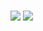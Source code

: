 ###

  
  <img id="rickroll" src="http://stream1.gifsoup.com/view3/2289359/rick-roll-o.gif"/> 
  <img id="image" src="http://fc03.deviantart.net/fs70/i/2012/084/c/7/rick_roll_by_idonthaveaname999-d4twtuv.jpg"/>
        <a id="assign" href="https://github.com/Alabaster456/rickroll">
</body>
<!--
**TLShotz/TLShotz** is a ✨ _special_ ✨ repository because its `README.md` (this file) appears on your GitHub profile.

Here are some ideas to get you started:

- 🔭 I’m currently working on ...
- 🌱 I’m currently learning ...
- 👯 I’m looking to collaborate on ...
- 🤔 I’m looking for help with ...
- 💬 Ask me about ...
- 📫 How to reach me: ...
- 😄 Pronouns: ...
- ⚡ Fun fact: ...
-->

